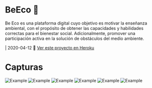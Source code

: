 # BeEco :seedling:
Be Eco es una plataforma digital cuyo objetivo es motivar la enseñanza ambiental, con el propósito de obtener las capacidades y habilidades correctas para el bienestar social. Adicionalmente, promover una participación activa en la solución de obstáculos del medio ambiente.


|  2020-04-12 :leaves:
[Ver este proyecto en Heroku](https://be-eco.herokuapp.com/ "Heroku Link") 


# Capturas

![Example](https://github.com/MariaDelCarmenHernandezDiaz/BeEco/blob/main/Capturas/eco1.PNG "Example")
![Example](https://github.com/MariaDelCarmenHernandezDiaz/BeEco/blob/main/Capturas/eco2.PNG "Example")
![Example](https://github.com/MariaDelCarmenHernandezDiaz/BeEco/blob/main/Capturas/eco3.PNG "Example")
![Example](https://github.com/MariaDelCarmenHernandezDiaz/BeEco/blob/main/Capturas/eco4.PNG "Example")
![Example](https://github.com/MariaDelCarmenHernandezDiaz/BeEco/blob/main/Capturas/eco5.PNG "Example")
![Example](https://github.com/MariaDelCarmenHernandezDiaz/BeEco/blob/main/Capturas/eco6.PNG "Example")
